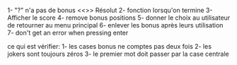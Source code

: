 1- "?" n'a pas de bonus <<>> Résolut
2- fonction lorsqu'on termine
3- Afficher le score
4- remove bonus positions
5- donner le choix au utilisateur de retourner au menu principal
6- enlever les bonus après leurs utilisation
7- don't get an error when pressing enter


ce qui est vérifier:
1- les cases bonus ne comptes pas deux fois
2- les jokers sont toujours zéros
3- le premier mot doit passer par la case centrale